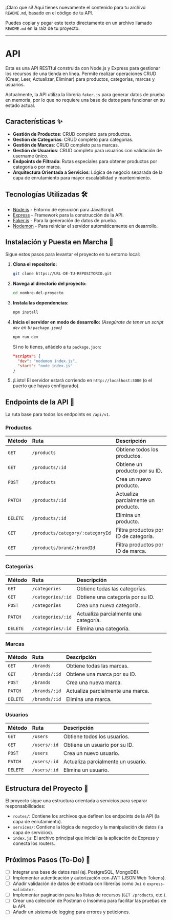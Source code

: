 ¡Claro que sí\! Aquí tienes nuevamente el contenido para tu archivo `README.md`, basado en el código de tu API.

Puedes copiar y pegar este texto directamente en un archivo llamado `README.md` en la raíz de tu proyecto.

-----

# API

Esta es una API RESTful construida con Node.js y Express para gestionar los recursos de una tienda en línea. Permite realizar operaciones CRUD (Crear, Leer, Actualizar, Eliminar) para productos, categorías, marcas y usuarios.

Actualmente, la API utiliza la librería `faker.js` para generar datos de prueba en memoria, por lo que no requiere una base de datos para funcionar en su estado actual.

## Características ✨

  - **Gestión de Productos**: CRUD completo para productos.
  - **Gestión de Categorías**: CRUD completo para categorías.
  - **Gestión de Marcas**: CRUD completo para marcas.
  - **Gestión de Usuarios**: CRUD completo para usuarios con validación de username único.
  - **Endpoints de Filtrado**: Rutas especiales para obtener productos por categoría o por marca.
  - **Arquitectura Orientada a Servicios**: Lógica de negocio separada de la capa de enrutamiento para mayor escalabilidad y mantenimiento.

## Tecnologías Utilizadas 🛠️

  - [Node.js](https://nodejs.org/) - Entorno de ejecución para JavaScript.
  - [Express](https://expressjs.com/) - Framework para la construcción de la API.
  - [Faker.js](https://www.google.com/search?q=https://github.com/marak/Faker.js/) - Para la generación de datos de prueba.
  - [Nodemon](https://nodemon.io/) - Para reiniciar el servidor automáticamente en desarrollo.

## Instalación y Puesta en Marcha 🚀

Sigue estos pasos para levantar el proyecto en tu entorno local:

1.  **Clona el repositorio:**

    ```bash
    git clone https://URL-DE-TU-REPOSITORIO.git
    ```

2.  **Navega al directorio del proyecto:**

    ```bash
    cd nombre-del-proyecto
    ```

3.  **Instala las dependencias:**

    ```bash
    npm install
    ```

4.  **Inicia el servidor en modo de desarrollo:**
    *(Asegúrate de tener un script `dev` en tu `package.json`)*

    ```bash
    npm run dev
    ```

    Si no lo tienes, añádelo a tu `package.json`:

    ```json
    "scripts": {
      "dev": "nodemon index.js",
      "start": "node index.js"
    }
    ```

5.  ¡Listo\! El servidor estará corriendo en `http://localhost:3000` (o el puerto que hayas configurado).

## Endpoints de la API 📖

La ruta base para todos los endpoints es `/api/v1`.

### Productos

| Método | Ruta                               | Descripción                               |
| :----- | :--------------------------------- | :---------------------------------------- |
| `GET`  | `/products`                        | Obtiene todos los productos.              |
| `GET`  | `/products/:id`                    | Obtiene un producto por su ID.            |
| `POST` | `/products`                        | Crea un nuevo producto.                   |
| `PATCH`| `/products/:id`                    | Actualiza parcialmente un producto.       |
| `DELETE`| `/products/:id`                   | Elimina un producto.                      |
| `GET`  | `/products/category/:categoryId`   | Filtra productos por ID de categoría.     |
| `GET`  | `/products/brand/:brandId`         | Filtra productos por ID de marca.         |

### Categorías

| Método | Ruta             | Descripción                         |
| :----- | :--------------- | :---------------------------------- |
| `GET`  | `/categories`    | Obtiene todas las categorías.       |
| `GET`  | `/categories/:id`| Obtiene una categoría por su ID.    |
| `POST` | `/categories`    | Crea una nueva categoría.           |
| `PATCH`| `/categories/:id`| Actualiza parcialmente una categoría.|
| `DELETE`| `/categories/:id`| Elimina una categoría.              |

### Marcas

| Método | Ruta          | Descripción                      |
| :----- | :------------ | :------------------------------- |
| `GET`  | `/brands`     | Obtiene todas las marcas.        |
| `GET`  | `/brands/:id` | Obtiene una marca por su ID.     |
| `POST` | `/brands`     | Crea una nueva marca.            |
| `PATCH`| `/brands/:id` | Actualiza parcialmente una marca.|
| `DELETE`| `/brands/:id` | Elimina una marca.               |

### Usuarios

| Método | Ruta        | Descripción                       |
| :----- | :---------- | :-------------------------------- |
| `GET`  | `/users`    | Obtiene todos los usuarios.       |
| `GET`  | `/users/:id`| Obtiene un usuario por su ID.     |
| `POST` | `/users`    | Crea un nuevo usuario.            |
| `PATCH`| `/users/:id`| Actualiza parcialmente un usuario.|
| `DELETE`| `/users/:id`| Elimina un usuario.               |

## Estructura del Proyecto 📂

El proyecto sigue una estructura orientada a servicios para separar responsabilidades:

  - `routes/`: Contiene los archivos que definen los endpoints de la API (la capa de enrutamiento).
  - `services/`: Contiene la lógica de negocio y la manipulación de datos (la capa de servicios).
  - `index.js`: El archivo principal que inicializa la aplicación de Express y conecta los routers.

## Próximos Pasos (To-Do) 📝

  - [ ] Integrar una base de datos real (ej. PostgreSQL, MongoDB).
  - [ ] Implementar autenticación y autorización con JWT (JSON Web Tokens).
  - [ ] Añadir validación de datos de entrada con librerías como `Joi` o `express-validator`.
  - [ ] Implementar paginación para las listas de recursos (`GET /products`, etc.).
  - [ ] Crear una colección de Postman o Insomnia para facilitar las pruebas de la API.
  - [ ] Añadir un sistema de logging para errores y peticiones.
